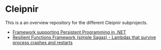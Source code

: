 # Cleipnir
This is a an overview repository for the different Cleipnir subprojects.
* [Framework supporting Persistent Programming in .NET](https://github.com/stidsborg/Cleipnir.PersistentProgramming) 
* [Resilient Functions Framework (simple Sagas) - Lambdas that survive process crashes and restarts](https://github.com/stidsborg/Cleipnir.ResilientFunctions) 
